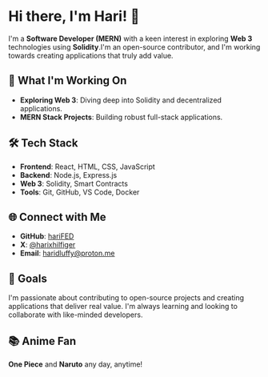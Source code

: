 # Hi there, I'm Hari! 👋

I'm a **Software Developer (MERN)** with a keen interest in exploring **Web 3** technologies using **Solidity**.I'm an open-source contributor, and I'm working towards creating applications that truly add value.

## 🔭 What I'm Working On
- **Exploring Web 3**: Diving deep into Solidity and decentralized applications.
- **MERN Stack Projects**: Building robust full-stack applications.

## 🛠️ Tech Stack
- **Frontend**: React, HTML, CSS, JavaScript
- **Backend**: Node.js, Express.js
- **Web 3**: Solidity, Smart Contracts
- **Tools**: Git, GitHub, VS Code, Docker

## 🌐 Connect with Me
- **GitHub**:  [hariFED](https://github.com/hariFED)
- **X**: [@harixhilfiger](https://x.com/harixhilfiger)
- **Email**: [haridluffy@proton.me](mailto:haridluffy@proton.me)

## 🎯 Goals
I'm passionate about contributing to open-source projects and creating applications that deliver real value. I'm always learning and looking to collaborate with like-minded developers.

## 📚 Anime Fan
**One Piece** and **Naruto** any day, anytime!
